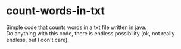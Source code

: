 # count-words-in-txt
Simple code that counts words in a txt file written in java.  
Do anything with this code, there is endless possibility (ok, not really endless, but I don't care).
